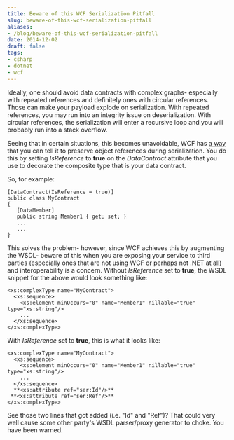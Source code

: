 ```yaml
---
title: Beware of this WCF Serialization Pitfall
slug: beware-of-this-wcf-serialization-pitfall
aliases:
- /blog/beware-of-this-wcf-serialization-pitfall
date: 2014-12-02
draft: false
tags:
- csharp
- dotnet
- wcf
---
```

Ideally, one should avoid data contracts with complex graphs- especially with repeated references and definitely ones with circular references. Those can make your payload explode on serialization. With repeated references, you may run into an integrity issue on deserialization. With circular references, the serialization will enter a recursive loop and you will probably run into a stack overflow.

Seeing that in certain situations, this becomes unavoidable, WCF has [a way](https://msdn.microsoft.com/en-us/library/system.runtime.serialization.datacontractattribute.isreference(v=vs.110).aspx) that you can tell it to preserve object references during serialization. You do this by setting _IsReference_ to **true** on the _DataContract_ attribute that you use to decorate the composite type that is your data contract.

So, for example:

	[DataContract(IsReference = true)]
	public class MyContract
	{
	   [DataMember]
	   public string Member1 { get; set; }
	   ...
	   ...
	}

This solves the problem- however, since WCF achieves this by augmenting the WSDL- beware of this when you are exposing your service to third parties (especially ones that are not using WCF or perhaps not .NET at all) and interoperability is a concern. Without _IsReference_ set to **true**, the WSDL snippet for the above would look something like:

	<xs:complexType name="MyContract">
	  <xs:sequence>
		<xs:element minOccurs="0" name="Member1" nillable="true" type="xs:string"/>
		...
	  </xs:sequence>
	</xs:complexType>

With _IsReference_ set to **true**, this is what it looks like:

	<xs:complexType name="MyContract">
	  <xs:sequence>
		<xs:element minOccurs="0" name="Member1" nillable="true" type="xs:string"/>
		...
	  </xs:sequence>
	  **<xs:attribute ref="ser:Id"/>**
	 **<xs:attribute ref="ser:Ref"/>**
	</xs:complexType>

See those two lines that got added (i.e. "Id" and "Ref")? That could very well cause some other party's WSDL parser/proxy generator to choke. You have been warned.